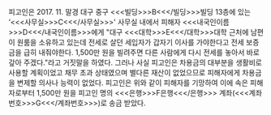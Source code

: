 피고인은 2017. 11. 말경 대구 중구 <<<빌딩>>>B<<</빌딩>>>빌딩 13층에 있는 ‘<<<사무실>>>C<<</사무실>>>' 사무실 내에서 피해자 <<<내국인이름>>>D<<</내국인이름>>>에게 "대구 <<<대학>>>E<<</대학>>>대학 근처에 남편이 원룸을 소유하고 있는데 전세로 살던 세입자가 갑자기 이사를 가야한다고 전세 보증금을 급히 내줘야한다. 1,500만 원을 빌려주면 다른 사람에게 다시 전세를 놓아서 바로 갚아 주겠다."라고 거짓말을 하였다.
그러나 사실 피고인은 차용금의 대부분을 생활비로 사용할 계획이었고 채무 초과 상태였으며 별다른 재산이 없었으므로 피해자에게 차용금을 변제할 의사나 능력이 없었다. 피고인은 위와 같이 피해자를 기망하여 이에 속은 피해자로부터 1,500만 원을 피고인 명의 <<<은행>>>F은행<<</은행>>> 계좌(<<<계좌번호>>>G<<</계좌번호>>>)로 송금 받았다.